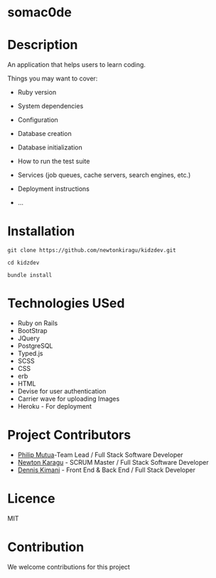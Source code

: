 # somac0de
# Description 
An application that helps users to learn coding.

Things you may want to cover:

* Ruby version

* System dependencies

* Configuration

* Database creation

* Database initialization

* How to run the test suite

* Services (job queues, cache servers, search engines, etc.)

* Deployment instructions

* ...


# Installation 

`git clone https://github.com/newtonkiragu/kidzdev.git`

`cd kidzdev`

`bundle install`


# Technologies USed 

* Ruby on Rails 
* BootStrap
* JQuery
* PostgreSQL
* Typed.js
* SCSS
* CSS
* erb
* HTML
* Devise for user authentication
* Carrier wave for uploading Images
* Heroku - For deployment

# Project Contributors

* [Philip Mutua](https://github.com/pmutua)-Team Lead / Full Stack Software Developer
* [Newton Karagu]() - SCRUM Master / Full Stack Software Developer
* [Dennis Kimani]() - Front End & Back End / Full Stack Developer

# Licence 
MIT   
# Contribution
We welcome contributions for this project
